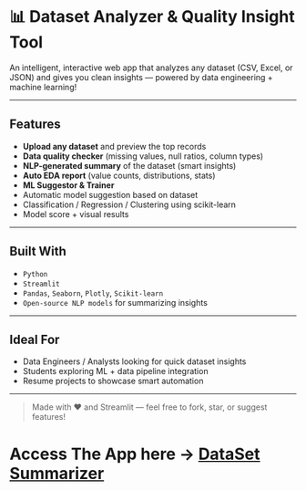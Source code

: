 # 📊 Dataset Analyzer & Quality Insight Tool

An intelligent, interactive web app that analyzes any dataset (CSV, Excel, or JSON) and gives you clean insights — powered by data engineering + machine learning!

---

##  Features

-  **Upload any dataset** and preview the top records
-  **Data quality checker** (missing values, null ratios, column types)
-  **NLP-generated summary** of the dataset (smart insights)
-  **Auto EDA report** (value counts, distributions, stats)
-  **ML Suggestor & Trainer**  
  - Automatic model suggestion based on dataset
  - Classification / Regression / Clustering using scikit-learn
  - Model score + visual results

---

##  Built With

- `Python` 
- `Streamlit` 
- `Pandas`, `Seaborn`, `Plotly`, `Scikit-learn`
- `Open-source NLP models` for summarizing insights

---

##  Ideal For

- Data Engineers / Analysts looking for quick dataset insights  
- Students exploring ML + data pipeline integration  
- Resume projects to showcase smart automation  

---

>  Made with ❤️ and Streamlit — feel free to fork, star, or suggest features!

# Access The App here -> [DataSet Summarizer](https://dataset-summarizer.streamlit.app/)
